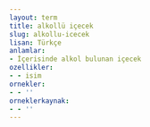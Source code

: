 ```yaml
---
layout: term
title: alkollü içecek
slug: alkollu-icecek
lisan: Türkçe
anlamlar:
- İçerisinde alkol bulunan içecek
ozellikler:
- - isim
ornekler:
- - ''
orneklerkaynak:
- - ''
---
```


